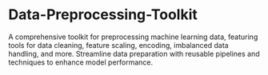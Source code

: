 # Data-Preprocessing-Toolkit
A comprehensive toolkit for preprocessing machine learning data, featuring tools for data cleaning, feature scaling, encoding, imbalanced data handling, and more. Streamline data preparation with reusable pipelines and techniques to enhance model performance.
